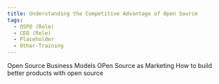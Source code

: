 ```yaml
---
title: Understanding the Competitive Advantage of Open Source
tags: 
  - OSPO (Role)
  - CEO (Role)
  - Placeholder
  - Other-Training
---
```


Open Source Business Models 
OPen Source as Marketing
How to build better products with open source
